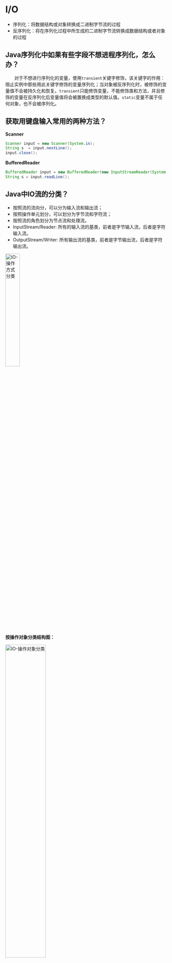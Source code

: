 # I/O

- 序列化：将数据结构或对象转换成二进制字节流的过程
- 反序列化：将在序列化过程中所生成的二进制字节流转换成数据结构或者对象的过程

## Java序列化中如果有些字段不想进程序列化，怎么办？

  对于不想进行序列化的变量，使用`transient`关键字修饰，该关键字的作用：阻止实例中那些用此关键字修饰的变量序列化；当对象被反序列化时，被修饰的变量值不会被持久化和恢复。`transient`只能修饰变量，不能修饰类和方法，并且修饰的变量在反序列化后变量值将会被置换成类型的默认值。`static`变量不属于任何对象，也不会被序列化。

## 获取用键盘输入常用的两种方法？

**Scanner**

```java
Scanner input = new Scanner(System.in);
String s  = input.nextLine();
input.close();
```

**BufferedReader**

```java
BufferedReader input = new BufferedReader(new InputStreamReader(System.in));
String s = input.readLine();
```

## Java中IO流的分类？

- 按照流的流向分，可以分为输入流和输出流；
- 按照操作单元划分，可以划分为字节流和字符流；
- 按照流的角色划分为节点流和处理流。
- InputStream/Reader: 所有的输入流的基类，前者是字节输入流，后者是字符输入流。
- OutputStream/Writer: 所有输出流的基类，前者是字节输出流，后者是字符输出流。

<img src="https://knowledgeimagebed.oss-cn-hangzhou.aliyuncs.com/img/IO-%E6%93%8D%E4%BD%9C%E6%96%B9%E5%BC%8F%E5%88%86%E7%B1%BB.png" alt="IO-操作方式分类" width="30%" />

**按操作对象分类结构图：**

<img src="https://knowledgeimagebed.oss-cn-hangzhou.aliyuncs.com/img/IO-%E6%93%8D%E4%BD%9C%E5%AF%B9%E8%B1%A1%E5%88%86%E7%B1%BB.png" alt="IO-操作对象分类"  width="50%"/>

## 既然有了字节流,为什么还要有字符流?

  问题本质想问：**不管是文件读写还是网络发送接收，信息的最小存储单元都是字节，那为什么 I/O 流操作要分为字节流操作和字符流操作呢？**

  回答：字符流是由 Java 虚拟机将字节转换得到的，问题就出在这个过程还算是非常耗时，并且，如果我们不知道编码类型就很容易出现乱码问题。所以， I/O 流就干脆提供了一个直接操作字符的接口，方便我们平时对字符进行流操作。如果音频文件、图片等媒体文件用字节流比较好，如果涉及到字符的话使用字符流比较好。

## IO模型

  UNIX系统下，IO模型一共有5种：**同步阻塞I/O**、**同步非阻塞I/O**、**I/O多路复用**、**信号驱动I/O和异步I/O**。

### BIO（同步阻塞IO模型）

  应用程序发起 read 调用后，会一直阻塞，直到内核把数据拷贝到用户空间。

<img src="https://p3-juejin.byteimg.com/tos-cn-i-k3u1fbpfcp/6a9e704af49b4380bb686f0c96d33b81~tplv-k3u1fbpfcp-watermark.image" alt="图源：《深入拆解Tomcat & Jetty》" width="30%" />

  在客户端连接数量不高的情况下，是没问题的。但是，当面对十万甚至百万级连接的时候，传统的 BIO 模型是无能为力的。因此，我们需要一种更高效的 I/O 处理模型来应对更高的并发量。<br>  在 BIO 模式中，服务器会为每个客户端请求建立一个线程，由该线程单独负责处理一个客户请求，这种模式虽然简单方便，但由于服务器为每个客户端的连接都采用一个线程去处理，使得资源占用非常大。因此，当连接数量达到上限时，如果再有用户请求连接，直接会导致资源瓶颈，严重的可能会直接导致服务器崩溃。<br>  为避免该情况，大多都采用了线程池模型。也就是创建一个固定大小的线程池，如果有客户端请求，就从线程池中取一个空闲线程来处理，当客户端处理完操作之后，就会释放对线程的占用。因此这样就避免为每一个客户端都要创建线程带来的资源浪费，使得线程可以重用。但线程池也有它的弊端，如果连接大多是长连接，可能会导致在一段时间内，线程池中的线程都被占用，那么当再有客户端请求连接时，由于没有空闲线程来处理，就会导致客户端连接失败。

### NIO（IO多路复用模型）

  支持面向缓冲的，基于通道的I/O操作方法。对于高负载、高并发的（网络）应用。NIO 采用非阻塞模式，基于 Reactor 模式的工作方式，I/O 调用不会被阻塞，它的实现过程是：会先对每个客户端注册感兴趣的事件，然后有一个线程专门去轮询每个客户端是否有事件发生，当有事件发生时，便顺序处理每个事件，当所有事件处理完之后，便再转去继续轮询。

#### 同步非阻塞IO模型

<img src="https://p3-juejin.byteimg.com/tos-cn-i-k3u1fbpfcp/bb174e22dbe04bb79fe3fc126aed0c61~tplv-k3u1fbpfcp-watermark.image" alt="图源：《深入拆解Tomcat & Jetty》" width="30%" />

  同步非阻塞 IO 模型中，应用程序会一直发起 read 调用，等待数据从内核空间拷贝到用户空间的这段时间里，线程依然是阻塞的，直到在内核把数据拷贝到用户空间。

  相比于同步阻塞 IO 模型，同步非阻塞 IO 模型确实有了很大改进。通过轮询操作，避免了一直阻塞。

  但是，这种 IO 模型同样存在问题：**应用程序不断进行 I/O 系统调用轮询数据是否已经准备好的过程是十分消耗 CPU 资源的。**

#### IO多路复用模型

<img src="https://p6-juejin.byteimg.com/tos-cn-i-k3u1fbpfcp/88ff862764024c3b8567367df11df6ab~tplv-k3u1fbpfcp-watermark.image" alt="img"  width="30%"/>

  IO 多路复用模型中，线程首先发起 select 调用，询问内核数据是否准备就绪，等内核把数据准备好了，用户线程再发起 read 调用。read 调用的过程（数据从内核空间 -> 用户空间）还是阻塞的。**IO 多路复用模型，通过减少无效的系统调用，减少了对 CPU 资源的消耗。**Java 中的 NIO ，有一个非常重要的**选择器 ( Selector )** 的概念，也可以被称为 **多路复用器**。通过它，只需要一个线程便可以管理多个客户端连接。当客户端数据到了之后，才会为其服务。

<img src="https://p3-juejin.byteimg.com/tos-cn-i-k3u1fbpfcp/0f483f2437ce4ecdb180134270a00144~tplv-k3u1fbpfcp-watermark.image" alt="img"  width="30%"/>

  NIO 的最重要的地方是当一个连接创建后，不需要对应一个线程，这个连接会被注册到多路复用器上面，一个选择器线程可以同时处理成千上万个连接，系统不必创建大量的线程，也不必维护这些线程，从而大大减小了系统的开销。

#### AIO(异步IO模型)

  异步 IO 是基于事件和回调机制实现的，也就是应用操作之后会直接返回，不会堵塞在那里，当后台处理完成，操作系统会通知相应的线程进行后续的操作。

<img src="https://p1-juejin.byteimg.com/tos-cn-i-k3u1fbpfcp/3077e72a1af049559e81d18205b56fd7~tplv-k3u1fbpfcp-watermark.image" alt="img" width="30%" />

<img src="https://images.xiaozhuanlan.com/photo/2020/33b193457c928ae02217480f994814b6.png" alt="img"  width="30%"/>

## 网络编程系列之NIO

  JavaNIO由三个核心部分组成：**Channels，Buffers，Selectors**

### Channel

  Channel是一个通道，可以通过它完成读取和写入数据，通道和流的不同之处在于通道是双向的，流只是在一个方向流动（一个流必须是InputStream或OutputStream的子类），而且通道可以用于读，写或者同时用于读写。因此Channel是全双工的，可以比流更好的映射底层操作系统的API。

  所有的数据都通过Buffer对象来处理，永远不会将字节直接写入通道中，而是将数据写入包含一个或多个字节的缓冲区。读取数据的时候也是先将数据从通道读入缓冲区，再从缓冲区获取数据。

- FileChannel 从文件中读写数据。 
- DatagramChannel 能通过 UDP 读写网络中的数据。 
- SocketChannel 能通过 TCP 读写网络中的数据。 
- ServerSocketChannel 可以监听新进来的 TCP 连接，像 Web 服务器那样。对每一个新进来的连接都会创建一个 SocketChannel。

#### FileChannel

<img src="https://knowledgeimagebed.oss-cn-hangzhou.aliyuncs.com/img/image-20220513003125241.png" alt="image-20220513003125241"  width="50%"/>

**读取数据**

```java
//创建FileChannel
RandomAccessFile accessFile = new RandomAccessFile("text/01.txt", "rw");
FileChannel channel = accessFile.getChannel();

//创建Buffer  从FileChannel读取数据
ByteBuffer byteBuffer = ByteBuffer.allocate(1024);
//读取数据到buffer中   -1表示读取文件的末尾
int bytesRead = channel.read(byteBuffer);
while (bytesRead != -1) {
    System.out.println("读取了：" + bytesRead);
    byteBuffer.flip();
    while (byteBuffer.hasRemaining()) {
        System.out.println((char) byteBuffer.get());
    }
    byteBuffer.clear();
    bytesRead = channel.read(byteBuffer);
}
accessFile.close();
System.out.println("操作结束了");
```

**写入数据**

```java
//打开FileChannel
RandomAccessFile accessFile = new RandomAccessFile("text/001.txt", "rw");
FileChannel channel = accessFile.getChannel();

//创建buffer对象
ByteBuffer buffer = ByteBuffer.allocate(1024);

String newData = "data zhulin";
buffer.clear();
//将数据写入buffer
buffer.put(newData.getBytes());
buffer.flip();
while (buffer.hasRemaining()) {
channel.write(buffer);
}
//关闭channel
channel.close();
```

**数据传输**

如果两个通道中有一个是 FileChannel，那你可以直接将数据从一个 channel 传输到另外一个 channel。

```java
RandomAccessFile aFile = new RandomAccessFile("text/01.txt", "rw");
FileChannel fromChannel = aFile.getChannel();

RandomAccessFile bFile = new RandomAccessFile("text/02.txt", "rw");
FileChannel toChannel = bFile.getChannel();

long position = 0;
long size = fromChannel.size();
toChannel.transferFrom(fromChannel, position, size);

aFile.close();
bFile.close();
System.out.println("系统结束");
```

#### SocketChannel

1. `ScoketChannel`就是NIO对于非阻塞socket操作的支持的组件，其在socket上封装了一层，主要是支持了非阻塞的读写。同时改进了传统的单向流API，Channel同时支持读写。
2. socket通道类主要分为`DatagramChannel`、`SocketChannel`和`ServerSocketChannel`。它们在实例化时都会创建一个对等socket对象，要把一个socket通道置于非阻塞模式，依靠所有socket通道类的公有超级类：`SelectableChannel`。就绪选择是一种可以用来查询通道的机制，该查询可以判断通道是否准备好执行一个目标操作，如读或写，非阻塞I/O和可选择性是紧密相连的，也正是管理阻塞模式的API代码要在SelectableChannel超级类中定义的原因。
3. 设置或重新设置一个通道的阻塞模式是很简单的，只要调用configureBlocking()方法即可，传递参数值为true则设为阻塞模式，参数值为false值为非阻塞模式。isBlocking()方法可判断某个socket通道当前处于哪种模式。

##### ServerSocketChannel

  `ServerSocketChannel`是一个基于通道的socket监听器。与java.net.ServerSocket执行相同的任务，不过它增加了通道语义，因此能够在非阻塞模式下运行。

  由于ServerSocketChannel没有bind()方法，因此有必要取出对等的socket并使用它来绑定到一个端口以开始监听连接。

**ServerSocketChannel非阻塞的accept()方法**

```java
public class ServerSocketChannelDemo1 {
    public static final String GREETING = "hello java nio";

    public static void main(String[] args) throws IOException, InterruptedException {
        int port = 8888;
        //buffer
        ByteBuffer buffer = ByteBuffer.wrap(GREETING.getBytes());
        //ServerSocketChannel
        ServerSocketChannel scc = ServerSocketChannel.open();
        scc.socket().bind(new InetSocketAddress(port));
        //设置非阻塞模式
        scc.configureBlocking(false);
        //一直监听连接传入
        while (true) {
            System.out.println("Waiting for connections");
            SocketChannel sc = scc.accept();
            if (sc == null) {
                System.out.println("null");
                Thread.sleep(2000);
            } else {
                System.out.println("Incoming connection from: " + sc.socket().getRemoteSocketAddress());
                buffer.rewind();
                sc.write(buffer);
                sc.close();
            }
        }
    }
}
```

##### SocketChannel

  Java NIO中的SocketChannel是一个连接到TCP网络套接字的通道，是一种面向流连接sockets套接字的可选择通道。

1. 对于已经存在的 socket 不能创建 SocketChannel 
2. SocketChannel 中提供的 open 接口创建的 Channel 并没有进行网络级联，需要使用 connect 接口连接到指定地址 
3. 未进行连接的 SocketChannle 执行 I/O 操作时，会抛出NotYetConnectedException 
4. SocketChannel 支持两种 I/O 模式：阻塞式和非阻塞式 
5. SocketChannel 支持异步关闭。如果 SocketChannel 在一个线程上 read 阻塞，另一个线程对该 SocketChannel 调用 shutdownInput，则读阻塞的线程将返回-1 表示没有读取任何数据；如果SocketChannel 在一个线程上 write 阻塞，另一个线程对该SocketChannel 调用 shutdownWrite，则写阻塞的线程将抛出AsynchronousCloseException 
6. SocketChannel 支持设定参数 
	- SO_SNDBUF 套接字发送缓冲区大小 
	- SO_RCVBUF 套接字接收缓冲区大小 
	- SO_KEEPALIVE 保活连接 
	- O_REUSEADDR 复用地址 
	- SO_LINGER 有数据传输时延缓关闭 Channel (只有在非阻塞模式下有用) 
	- TCP_NODELAY 禁用 Nagle 算法

```java
//创建SocketChannel
SocketChannel channel = SocketChannel.open(new InetSocketAddress("www.baidu.com", 80));
//两种创建SocketChannel的方式
SocketChannel channel1 = SocketChannel.open();
channel1.connect(new InetSocketAddress("www.baidu.com", 80));
//设置阻塞和非阻塞模式
channel.configureBlocking(false);

//读操作
ByteBuffer buffer = ByteBuffer.allocate(16);
channel.read(buffer);
channel.close();
System.out.println("read over");
```

##### DatagramChannel

  正如 SocketChannel 对应 Socket，ServerSocketChannel 对应 ServerSocket，每一个 DatagramChannel 对象也有一个关联的 DatagramSocket 对象。正如SocketChannel 模拟连接导向的流协议（如 TCP/IP），DatagramChannel 则模拟包导向的无连接协议（如UDP/IP）。DatagramChannel 是无连接的，每个数据报（datagram）都是一个自包含的实体，拥有它自己的目的地址及不依赖其他数据报的数据负载。与面向流的的 socket 不同，DatagramChannel 可以发送单独的数据报给不同的目的地址。同样，DatagramChannel 对象也可以接收来自任意地址的数据包。 每个到达的数据报都含有关于它来自何处的信息（源地址）。

```java
	/**
     * 发送方法
     */
    @Test
    public void sendDatagram() throws IOException, InterruptedException {
        //打开Datagram
        DatagramChannel sendChannel = DatagramChannel.open();
        InetSocketAddress inetSocketAddress = new InetSocketAddress("127.0.0.1", 9999);
        //发送
        while (true) {
            ByteBuffer buffer = ByteBuffer.wrap("发送zhulin信息".getBytes("UTF-8"));
            sendChannel.send(buffer, inetSocketAddress);
            System.out.println("已经完成发送");
            Thread.sleep(3000);
        }
    }

    /**
     * 接收方法
     */
    @Test
    public void receiveDatagram() throws IOException {
        //打开Datagram
        DatagramChannel receiveChannel = DatagramChannel.open();
        //接收地址
        InetSocketAddress receiveAddress = new InetSocketAddress(9999);
        //绑定
        receiveChannel.bind(receiveAddress);
        //buffer
        ByteBuffer buffer = ByteBuffer.allocate(1024);
        //接收
        while (true) {
            buffer.clear();
            //获取信息
            SocketAddress receive = receiveChannel.receive(buffer);
            buffer.flip();
            System.out.println(receive.toString());
            //重新编码
            System.out.println(Charset.forName("UTF-8").decode(buffer));
        }
    }
```

### Buffer

  Java NIO 中的 Buffer 用于和 NIO 通道进行交互。数据是从通道读入缓冲区，从缓冲区写入到通道中的。<br>  缓冲区本质上是一块可以写入数据，然后可以从中读取数据的内存。这块内存被包装成 NIO Buffer 对象，并提供了一组方法，用来方便的访问该块内存。缓冲区实际上是一个容器对象，更直接的说，其实就是一个数组，在 NIO 库中，所有数据都是用缓冲区处理的。在读取数据时，它是直接读到缓冲区中的； 在写入数据时，它也是写入到缓冲区中的；任何时候访问 NIO 中的数据，都是将它放到缓冲区中。而在面向流 I/O系统中，所有数据都是直接写入或者直接将数据读取到 Stream 对象中。

Buffer用法

```java
//打开FileChannel
RandomAccessFile aFile = new RandomAccessFile("text/01.txt", "rw");
FileChannel channel = aFile.getChannel();
//buffer 定义缓冲区大小
ByteBuffer buffer = ByteBuffer.allocate(1024);
//将channel数据写入buffer缓冲区冲
int read = channel.read(buffer);

while (read != -1) {
//转换read模式 flip()方法将 Buffer 从写模式切换到读模式
buffer.flip();
while (buffer.hasRemaining()) {
System.out.println((char) buffer.get());
}
//调用 clear()或 compact()方法。clear()方法会清空整个缓冲 区。compact()方法只会清除已经读过的数据。
buffer.clear();
//buffer.compact()
read = channel.read(buffer);
}
aFile.close();
```

#### Buffer 的 capacity、position 和 limit

  position 和 limit 的含义取决于 Buffer 处在读模式还是写模式。不管 Buffer 处在什么模式，capacity 的含义总是一样的。

<img src="https://knowledgeimagebed.oss-cn-hangzhou.aliyuncs.com/img/image-20220514225853831.png" alt="image-20220514225853831" width="50%" />

**capacity**

  作为一个内存块，Buffer 有一个固定的大小值，也叫capacity”.你只能往里写capacity 个 byte、long，char 等类型。一旦 Buffer 满了，需要将其清空（通过读数据或者清除数据）才能继续写数据往里写数据。

**position**

- 写数据到 Buffer 中时，position 表示写入数据的当前位置，position 的初始值为0。当一个 byte、long 等数据写到 Buffer 后， position 会向下移动到下一个可插入数据的 Buffer 单元。position 最大可为 capacity – 1（因为 position 的初始值为 0）。
- 读数据到 Buffer 中时，position 表示读入数据的当前位置，如 position=2 时表示已开始读入了 3 个 byte，或从第 3 个 byte 开始读取。通过 ByteBuffer.flip()切换到读模式时 position 会被重置为 0，当 Buffer 从 position 读入数据后，position 会下移到下一个可读入的数据 Buffer 单元。

**limit**

- 写数据时，limit 表示可对 Buffer 最多写入多少个数据。写模式下，limit 等于Buffer 的 capacity。
- 读数据时，limit 表示 Buffer 里有多少可读数据（not null 的数据），因此能读到之前写入的所有数据（limit 被设置成已写数据的数量，这个值在写模式下就是position）。

#### clear()与 compact()方法

  一旦读完 Buffer 中的数据，需要让 Buffer 准备好再次被写入。可以通过 **clear**()或**compact**()方法来完成。如果调用的是 clear()方法，position 将被设回 0，limit 被设置成 capacity 的值。换句话说，Buffer 被清空了。**Buffer 中的数据并未清除**，只是这些标记告诉我们可以从哪里开始往 Buffer 里写数据。如果 Buffer 中有一些未读的数据，调用 clear()方法，数据将“被遗忘”，意味着不再有任何标记会告诉你哪些数据被读过，哪些还没有。<br>  如果 Buffer 中仍有未读的数据，且后续还需要这些数据，但是此时想要先写些数据，那么使用 **compact**()方法。compact()方法将所有未读的数据拷贝到 Buffer 起始处。然后将 **position** 设到最后一个未读元素正后面。limit 属性依然像 clear()方法一样，设置成 capacity。现在Buffer 准备好写数据了，**但是不会覆盖未读的数据**。

#### 缓冲区分片

  在 NIO 中，除了可以分配或者包装一个缓冲区对象外，还可以根据现有的缓冲区对象来创建一个子缓冲区，即在现有缓冲区上切出一片来作为一个新的缓冲区，但现有的缓冲区与创建的子缓冲区在底层数组层面上是数据共享的，也就是说，子缓冲区相当于是现有缓冲区的一个视图窗口。调用 slice()方法可以创建一个子缓冲区。 

#### 只读缓冲区

  通过调用缓冲区的 `asReadOnlyBuffer()`方法，将任何常规缓冲区转换为只读缓冲区，这个方法返回一个与原缓冲区**完全相同**的缓冲区，并与原缓冲区共享数据，只不过它是只读的。如果原缓冲区的内容发生了变化，只读缓冲区的内容也随之发生变化。

#### 直接缓冲区

  直接缓冲区是为**加快** I/O 速度，使用一种特殊方式为其分配内存的缓冲区，JDK 文档中的描述为：给定一个直接字节缓冲区，Java 虚拟机将尽最大努力直接对它执行本机I/O 操作。也就是说，它会在每一次调用底层操作系统的本机 I/O 操作之前(或之后)，尝试避免将缓冲区的内容拷贝到一个中间缓冲区中 或者从一个中间缓冲区中拷贝数据。要分配直接缓冲区，需要调用 `allocateDirect()`方法，而不是 `allocate()`方法，使用方式与普通缓冲区并无区别。

#### 内存映射文件 I/O

  内存映射文件 I/O 是一种**读和写**文件数据的方法，它可以比常规的基于流或者基于通道的 I/O 快的多。内存映射文件 I/O 是通过使文件中的数据出现为 内存数组的内容来完成的，这其初听起来似乎不过就是将整个文件读到内存中，但是事实上并不是这样。一般来说，只有文件中实际读取或者写入的部分才会映射到内存中。

```java
RandomAccessFile aFile = new RandomAccessFile("text/01.txt", "rw");
FileChannel channel = aFile.getChannel();
MappedByteBuffer mappedByteBuffer = channel.map(FileChannel.MapMode.READ_WRITE, 0, 1024);

mappedByteBuffer.put(0, (byte) 97);
mappedByteBuffer.put(1023, (byte) 122);
while (mappedByteBuffer.hasRemaining()) {
System.out.println(mappedByteBuffer.get());
}
aFile.close();
```

### Selector

  Selector 一般称 为选择器 ，也可以翻译为 多路复用器 。它是 Java NIO 核心组件中的一个，用于检查一个或多个 NIO Channel（通道）的状态是否处于可读、可写。如此可以实现单线程管理多个 channels,也就是可以管理多个网络链接。

<img src="https://knowledgeimagebed.oss-cn-hangzhou.aliyuncs.com/img/image-20220517201535405.png" alt="image-20220517201535405"  width="50%"/>

  使用 Selector 的好处在于： 使用更少的线程来就可以来处理通道了， 相比使用多个线程，避免了线程上下文切换带来的开销。

#### 可选择通道(SelectableChannel)

1. 不是所有的 Channel 都可以被 Selector 复用的。比方说，FileChannel 就不能被选择器复用。判断一个 Channel 能被 Selector 复用，有一个前提：判断他是否继承了一个抽象类 SelectableChannel。如果继承了 SelectableChannel，则可以被复用，否则不能。
2. SelectableChannel 类提供了实现通道的可选择性所需要的公共方法。它是所有支持就绪检查的通道类的父类。所有 socket 通道，都继承了 SelectableChannel 类都是可选择的，包括从管道(Pipe)对象的中获得的通道。而 FileChannel 类，没有继承SelectableChannel，因此是不是可选通道。
3. 一个通道可以被注册到多个选择器上，但对每个选择器而言只能被注册一次。通道和选择器之间的关系，使用注册的方式完成。SelectableChannel 可以被注册到Selector 对象上，在注册的时候，需要指定通道的哪些操作，是 Selector 感兴趣的。

<img src="https://knowledgeimagebed.oss-cn-hangzhou.aliyuncs.com/img/image-20220517201851267.png" alt="image-20220517201851267"  width="50%"/>

#### Channel 注册到 Selector

1. 使用 Channel.register（Selector sel，int ops）方法，将一个通道注册到一个选择器时。第一个参数，指定通道要注册的选择器。第二个参数指定选择器需要查询的通道操作。
2. 选择器查询的不是通道的操作，而是通道的某个操作的一种就绪状态。什么是操作的就绪状态？一旦通道具备完成某个操作的条件，表示该通道的某个操作已经就绪，就可以被 Selector 查询到，程序可以对通道进行对应的操作。比方说，某个SocketChannel 通道可以连接到一个服务器，则处于“连接就绪”(OP_CONNECT)。再比方说，一个 ServerSocketChannel 服务器通道准备好接收新进入的连接，则处于“接收就绪”（OP_ACCEPT）状态。还比方说，一个有数据可读的通道，可以说是“读就绪”(OP_READ)。一个等待写数据的通道可以说是“写就绪”(OP_WRITE)。

#### 选择键(SelectionKey)

1. Channel 注册到后，并且一旦通道处于某种就绪的状态，就可以被选择器查询到。这个工作，使用选择器 Selector 的 select（）方法完成。select 方法的作用，对感兴趣的通道操作，进行就绪状态的查询。
2. Selector 可以不断的查询 Channel 中发生的操作的就绪状态。并且挑选感兴趣的操作就绪状态。一旦通道有操作的就绪状态达成，并且是 Selector 感兴趣的操作，就会被 Selector 选中，放入选择键集合中。
3. 一个选择键，首先是包含了注册在 Selector 的通道操作的类型，比方说SelectionKey.OP_READ。也包含了特定的通道与特定的选择器之间的注册关系。开发应用程序是，选择键是编程的关键。NIO 的编程，就是根据对应的选择键，进行不同的业务逻辑处理。
4. 选择键的概念，和事件的概念比较相似。一个选择键类似监听器模式里边的一个事件。由于 Selector 不是事件触发的模式，而是主动去查询的模式，所以不叫事件Event，而是叫 SelectionKey 选择键。

  与 Selector 一起使用时，Channel 必须处于非阻塞模式下，否则将抛出异常IllegalBlockingModeException。这意味着，FileChannel 不能与 Selector 一起使用，因为 FileChannel 不能切换到非阻塞模式，而套接字相关的所有的通道都可以。

  一个通道，并没有一定要支持所有的四种操作。比如服务器通道ServerSocketChannel 支持 Accept 接受操作，而 SocketChannel 客户端通道则不支持。可以通过通道上的 validOps()方法，来获取特定通道下所有支持的操作集合。

#### NIO 编程步骤

- 第一步：创建 Selector 选择器 
- 第二步：创建 ServerSocketChannel 通道，并绑定监听端口 
- 第三步：设置 Channel 通道是非阻塞模式 
- 第四步：把 Channel 注册到 Socketor 选择器上，监听连接事件 
- 第五步：调用 Selector 的 select 方法（循环调用），监测通道的就绪状况 
- 第六步：调用 selectKeys 方法获取就绪 channel 集合 
- 第七步：遍历就绪 channel 集合，判断就绪事件类型，实现具体的业务操作 
- 第八步：根据业务，决定是否需要再次注册监听事件，重复执行第三步操作

#### 服务端代码

```java
public static void serverDemo() throws IOException {
        //1.获取服务端通道
        ServerSocketChannel serverSocketChannel = ServerSocketChannel.open();
        //2.切换非阻塞模式
        serverSocketChannel.configureBlocking(false);

        //4.绑定端口号
        InetSocketAddress inetSocketAddress = new InetSocketAddress(8000);
        serverSocketChannel.bind(inetSocketAddress);
        //5.获取selector选择器
        Selector selector = Selector.open();
        //6.通道注册到选择器，进行监听
        serverSocketChannel.register(selector, SelectionKey.OP_ACCEPT);
        //7.选择器进行轮询，后续操作
        while (selector.select() > 0) {
            Set<SelectionKey> selectionKeys = selector.selectedKeys();
            Iterator<SelectionKey> iterator = selectionKeys.iterator();
            while (iterator.hasNext()) {
                //获取就绪操作
                SelectionKey key = iterator.next();
                //判断什么操作
                if (key.isAcceptable()) {
                    //获取连接
                    SocketChannel accept = serverSocketChannel.accept();
                    //切换非阻塞模式
                    accept.configureBlocking(false);
                    //注册
                    accept.register(selector, SelectionKey.OP_READ);
                    System.out.println("连接状态-------");
                } else if (key.isReadable()) {
                    //读状态
                    System.out.println("读取状态------");
                    SocketChannel channel = (SocketChannel) key.channel();
                    ByteBuffer byteBuffer = ByteBuffer.allocate(1024);
                    //读取数据
                    int length = 0;
                    while ((length = channel.read(byteBuffer)) > 0) {
                        byteBuffer.flip();
                        System.out.println(new String(byteBuffer.array(), 0, length));
                        byteBuffer.clear();
                    }
                }
            }
            iterator.remove();
        }
    }
```

#### 客户端代码

```java
public static void clientDemo() throws IOException {
        //1.获取通道，绑定主机和端口号
        SocketChannel socketChannel = SocketChannel.open();
        InetSocketAddress inetSocketAddress = new InetSocketAddress("127.0.0.1", 8000);
        socketChannel.connect(inetSocketAddress);
        //2.切换到非阻塞模式
        socketChannel.configureBlocking(false);
        //3.创建buffer
        ByteBuffer buffer = ByteBuffer.allocate(1024);
        //4.写入buffer数据
        System.out.println("客户端输入数据：");
        buffer.put("祝林".getBytes());
        //5.模式切换
        buffer.flip();
        //6.写入通道
        socketChannel.write(buffer);
        //7.清空，关闭
    
        buffer.clear();
        socketChannel.close();
    }
```

### Pipe

  Java NIO 管道是 2 个线程之间的单向数据连接。Pipe 有一个 source 通道和一个 sink通道。数据会被写到 sink 通道，从 source 通道读取。

<img src="https://knowledgeimagebed.oss-cn-hangzhou.aliyuncs.com/img/image-20220520152958439.png" alt="image-20220520152958439" width="50%" />

**创建管道**

  通过 Pipe.open()方法打开管道。 

```java
Pipe pipe = Pipe.open();
```

**写入管道**

  要向管道写数据，需要访问 sink 通道。： 

```java
Pipe.SinkChannel sinkChannel = pipe.sink();

通过调用 SinkChannel 的 write()方法，将数据写入 SinkChannel： 

String newData = "New String to write to file..." + System.currentTimeMillis(); 

ByteBuffer buf = ByteBuffer.allocate(48); 

buf.clear(); 

buf.put(newData.getBytes()); 

buf.flip(); 

while(buf.hasRemaining()) { 

sinkChannel.write(buf); 

}
```

**从管道读取数据**

  从读取管道的数据，需要访问 source 通道，像这样： 

```java
Pipe.SourceChannel sourceChannel = pipe.source(); 
```

  调用 source 通道的 read()方法来读取数据： 

```java
ByteBuffer buf = ByteBuffer.allocate(48); 

int bytesRead = sourceChannel.read(buf); 
```

  read()方法返回的 int 值会告诉我们多少字节被读进了缓冲区。

### FileLock

  文件锁在 OS 中很常见，如果多个程序同时访问、修改同一个文件，很容易因为文件数据不同步而出现问题。给文件加一个锁，同一时间，只能有一个程序修改此文件，或者程序都只能读此文件，这就解决了同步问题。文件锁是**进程级别**的，不是**线程级别**的。文件锁可以解决多个进程并发访问、修改同一个文件的问题，但**不能解决多线程并发访问、修改同一文件的问题**。使用文件锁时，**同一进程内的多个线程，可以同时访问、修改此文件。**

  文件锁是当前程序所属的 JVM 实例持有的，一旦获取到文件锁（对文件加锁），要调用 release()，或者关闭对应的 FileChannel 对象，或者当前 JVM 退出，才会释放这个锁。一旦某个进程（比如说 JVM 实例）对某个文件加锁，则在释放这个锁之前，此进程不能再对此文件加锁，就是说 JVM 实例在同一文件上的文件锁是不重叠的（进程级别不能重复在同一文件上获取锁）。

- 排它锁：又叫独占锁。对文件加排它锁后，该进程可以对此文件进行读写，该进程独占此文件，其他进程不能读写此文件，直到该进程释放文件锁。 
- 共享锁：某个进程对文件加共享锁，其他进程也可以访问此文件，但这些进程都只能读此文件，不能写。线程是安全的。只要还有一个进程持有共享锁，此文件就只能读， 不能写。 

#### 获取文件锁的方法

**有 4 种获取文件锁的方法：** 

  lock() //对整个文件加锁，默认为排它锁。 

  lock(long position, long size, booean shared) //自定义加锁方式。前 2 个参数指定要加锁的部分（可以只对此文件的部分内容加锁），第三个参数值指定是否是共享锁。 

  tryLock() //对整个文件加锁，默认为排它锁。 

  tryLock(long position, long size, booean shared)    //自定义加锁方式。 

  如果指定为共享锁，则其它进程可读此文件，所有进程均不能写此文件，如果某进程试图对此文件进行写操作，会抛出异常

#### lock与tryLock的区别

- lock 是阻塞式的，如果未获取到文件锁，会一直阻塞当前线程，直到获取文件锁 
- tryLock 和 lock 的作用相同，只不过 tryLock 是非阻塞式的，tryLock 是尝试获取文件锁，获取成功就返回锁对象，否则返回 null，不会阻塞当前线程。

```java
public static void main(String[] args) throws IOException {
        String input = "zhulin";
        ByteBuffer buffer = ByteBuffer.wrap(input.getBytes());
        String filePath = "text/01.txt";
        Path path = Paths.get(filePath);
        FileChannel channel = FileChannel.open(path, StandardOpenOption.WRITE, StandardOpenOption.APPEND);
        channel.position(channel.size() - 1);
        //加锁  false为排它锁  true为共享锁
        FileLock lock = channel.lock(0L, Long.MAX_VALUE, true);
        //是否是一个共享锁
        System.out.println("是否是一个共享锁:" + lock.isShared());
        channel.write(buffer);
        channel.close();
        //读文件
        readFile(filePath);
    }

    private static void readFile(String path) throws IOException {
        FileReader filereader = new FileReader(path);
        //缓冲区
        BufferedReader bufferedreader = new BufferedReader(filereader);
        String tr = bufferedreader.readLine();
        System.out.println("读取内容: ");
        while (tr != null) {
            System.out.println(" " + tr);
            tr = bufferedreader.readLine();
        }
        filereader.close();
        bufferedreader.close();
    }
```

## 聊天室

### 服务端

```java
public class ChatServer {

    /**
     * 服务器启动
     */
    public void startServer() throws IOException {
        //1.创建Selector选择器
        Selector selector = Selector.open();
        //2.创建ServerSocketChannel通道
        ServerSocketChannel socketChannel = ServerSocketChannel.open();
        //3.为channel通道绑定端口
        socketChannel.bind(new InetSocketAddress(8000));
        //设置非阻塞模式
        socketChannel.configureBlocking(false);
        //4.循环，等待有新地连接接入
        socketChannel.register(selector, SelectionKey.OP_ACCEPT);
        System.out.println("服务器已经启动成功了");
        //循环
        for (; ; ) {
            //获取channel通道数量
            int readChannels = selector.select();
            if (readChannels == 0) {
                continue;
            }
            //获取可用的channel
            Set<SelectionKey> selectionKeys = selector.selectedKeys();
            //遍历集合
            Iterator<SelectionKey> selectionKeyIterator = selectionKeys.iterator();
            while (selectionKeyIterator.hasNext()) {
                SelectionKey selectionKey = selectionKeyIterator.next();
                //移除set集合当前selectionKey
                selectionKeyIterator.remove();

                if (selectionKey.isAcceptable()) {
                    //TODO:接收状态
                    acceptOperator(socketChannel, selector);
                }

                if (selectionKey.isReadable()) {
                    //TODO:可读状态
                    readOperator(selector, selectionKey);
                }
            }
        }
    }

    /**
     * 可读状态
     * @param selector
     * @param selectionKey
     */
    private void readOperator(Selector selector, SelectionKey selectionKey) throws IOException {
        //从selectionKey获取到已经就绪的通道
        SocketChannel socketChannel = (SocketChannel) selectionKey.channel();
        //创建buffer
        ByteBuffer buffer = ByteBuffer.allocate(1024);
        //循环读取客户端消息
        int readLength = socketChannel.read(buffer);
        String message = "";
        if (readLength > 0) {
            //切换读模式
            buffer.flip();
            //读取内容
            message += Charset.forName("UTF-8").decode(buffer);
        }
        //channel注册到selector选择器
        socketChannel.register(selector, SelectionKey.OP_READ);
        //把客户端发送的消息，广播到其他客户端
        if (message.length() > 0) {
            //广播给其他客户端
            System.out.println(message);
            castOrtherClient(message, selector, socketChannel);
        }
    }

    /**
     * 广播给其他客户端
     * @param message
     * @param selector
     * @param channel
     */
    private void castOrtherClient(String message, Selector selector, SocketChannel channel) throws IOException {
        //获取所有已经接入的客户端
        Set<SelectionKey> keys = selector.keys();
        //循环所有广播消息
        for (SelectionKey key : keys) {
            //获取每个channel
            Channel tarChannel = key.channel();
            //不需要给自己发送
            if (tarChannel instanceof SocketChannel && tarChannel != channel) {
                ((SocketChannel) tarChannel).write(Charset.forName("UTF-8").encode(message));
            }
        }
    }

    /**
     * 接收状态
     * @param socketChannel
     * @param selector
     */
    private void acceptOperator(ServerSocketChannel socketChannel, Selector selector) throws IOException {
        //接入状态  创建socketChannel
        SocketChannel accept = socketChannel.accept();
        //socketChannel设置非阻塞模式
        accept.configureBlocking(false);
        //把channel注册到选择器  监听可读状态
        accept.register(selector, SelectionKey.OP_READ);
        //客户端回复消息
        accept.write(Charset.forName("UTF-8").encode("欢迎您进入聊天室，请注意隐私"));
    }
}
```

### 客户端

```java
public class ChatClient {

    /**
     * 启动客户端
     */
    public void startClient(String name) throws IOException {
        //连接服务器端
        SocketChannel socketChannel = SocketChannel.open(new InetSocketAddress("127.0.0.1", 8000));

        //接收服务端响应数据
        Selector selector = Selector.open();
        socketChannel.configureBlocking(false);
        socketChannel.register(selector, SelectionKey.OP_READ);
        //创建线程
        new Thread(new ClientThread(selector)).start();

        //向服务端发送消息
        Scanner sc = new Scanner(System.in);
        while (sc.hasNextLine()) {
            String msg = name + "：" + sc.nextLine();
            if (msg.length() > 0) {
                socketChannel.write(Charset.forName("UTF-8").encode(msg));
            }
        }
    }
}
```

### 客户端线程

```java
public class ClientThread implements Runnable {

    private Selector selector;

    public ClientThread(Selector selector) {
        this.selector = selector;
    }

    @Override
    public void run() {
        try {
            for (; ; ) {
                //获取channel通道数量
                int readChannels = selector.select();

                if (readChannels == 0) {
                    continue;
                }
                //获取可用的channel
                Set<SelectionKey> selectionKeys = selector.selectedKeys();
                //便利集合
                Iterator<SelectionKey> selectionKeyIterator = selectionKeys.iterator();
                while (selectionKeyIterator.hasNext()) {
                    SelectionKey selectionKey = selectionKeyIterator.next();
                    //移除set集合当前seletionKey
                    selectionKeyIterator.remove();

                    //可读状态
                    if (selectionKey.isReadable()) {
                        //TODO:可读状态
                        readOperator(selector, selectionKey);
                    }
                }
            }
        } catch (Exception e) {
            throw new RuntimeException(e);
        }
    }

    /**
     * 可读状态
     * @param selector
     * @param selectionKey
     */
    private void readOperator(Selector selector, SelectionKey selectionKey) throws IOException {
        //从selectionKey获取到已经就绪的通道
        SocketChannel channel = (SocketChannel) selectionKey.channel();
        //创建buffer
        ByteBuffer buffer = ByteBuffer.allocate(1024);
        //循环读取客户端消息
        int readLength = channel.read(buffer);
        String message = "";
        if (readLength > 0) {
            //切换读模式
            buffer.flip();
            //读取内容
            message += Charset.forName("UTF-8").decode(buffer);
        }
        //channel注册到selector选择器
        channel.register(selector, SelectionKey.OP_READ);
        if (message.length() > 0) {
            //广播给其他客户端
            System.out.println(message);
        }
    }
}
```

